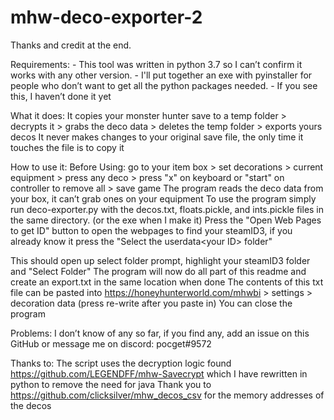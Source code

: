 # mhw-deco-exporter-2 
Thanks and credit at the end.

Requirements:
    - This tool was written in python 3.7 so I can’t confirm it works with any other version.
    - I'll put together an exe with pyinstaller for people who don’t want to get all the python packages needed.
        - If you see this, I haven’t done it yet

What it does:
  It copies your monster hunter save to a temp folder > decrypts it > grabs the deco data > deletes the temp folder > exports yours decos
  It never makes changes to your original save file, the only time it touches the file is to copy it

How to use it:
  Before Using: go to your item box > set decorations > current equipment > press any deco > press "x" on keyboard or "start" on controller to remove all > save game
    The program reads the deco data from your box, it can’t grab ones on your equipment
  To use the program simply run deco-exporter.py with the decos.txt, floats.pickle, and ints.pickle files in the same directory. (or the exe when I make it)
  Press the 
    "Open Web Pages to get ID"
  button to open the webpages to find your steamID3, if you already know it press the
    "Select the userdata\<your ID> folder"

  This should open up select folder prompt, highlight your steamID3 folder and "Select Folder"
  The program will now do all <What it does:> part of this readme and create an export.txt in the same location when done
  The contents of this txt file can be pasted into https://honeyhunterworld.com/mhwbi > settings > decoration data (press re-write after you paste in)
  You can close the program

Problems:
  I don’t know of any so far, if you find any, add an issue on this GitHub or message me on discord: pocget#9572
  
Thanks to:
  The script uses the decryption logic found https://github.com/LEGENDFF/mhw-Savecrypt which I have rewritten in python to remove the need for java
  Thank you to https://github.com/clicksilver/mhw_decos_csv for the memory addresses of the decos
